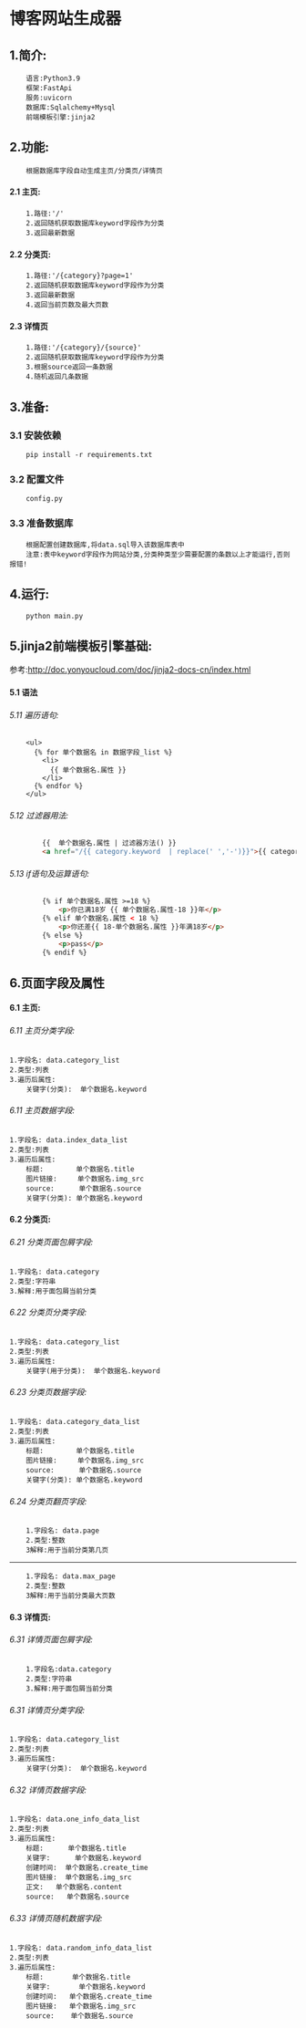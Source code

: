# 博客网站生成器

## 1.简介:
		语言:Python3.9
		框架:FastApi
		服务:uvicorn
		数据库:Sqlalchemy+Mysql
		前端模板引擎:jinja2

## 2.功能:
		根据数据库字段自动生成主页/分类页/详情页
#### 2.1 主页:
		1.路径:'/'
		2.返回随机获取数据库keyword字段作为分类
		3.返回最新数据
#### 2.2 分类页:
		1.路径:'/{category}?page=1'
		2.返回随机获取数据库keyword字段作为分类
		3.返回最新数据
		4.返回当前页数及最大页数
#### 2.3 详情页
		1.路径:'/{category}/{source}'
		2.返回随机获取数据库keyword字段作为分类
		3.根据source返回一条数据
		4.随机返回几条数据
## 3.准备:
### 3.1 安装依赖
```		
	pip install -r requirements.txt
```
### 3.2 配置文件
		config.py 

### 3.3 准备数据库
        根据配置创建数据库,将data.sql导入该数据库表中
        注意:表中keyword字段作为网站分类,分类种类至少需要配置的条数以上才能运行,否则报错!

## 4.运行:
		
```
	python main.py
```

## 5.jinja2前端模板引擎基础: 
参考:http://doc.yonyoucloud.com/doc/jinja2-docs-cn/index.html
#### 5.1 语法
###### 5.11 遍历语句:
```
    <ul>
      {% for 单个数据名 in 数据字段_list %}
        <li>
          {{ 单个数据名.属性 }}
        </li>
      {% endfor %}
    </ul>
```
###### 5.12 过滤器用法:
```HTML
		{{  单个数据名.属性 | 过滤器方法() }}
		<a href="/{{ category.keyword  | replace(' ','-')}}">{{ category.keyword }}</a>
```
###### 5.13 if语句及运算语句:
```HTML
		{% if 单个数据名.属性 >=18 %}
			<p>你已满18岁 {{ 单个数据名.属性-18 }}年</p>
		{% elif 单个数据名.属性 < 18 %}
			<p>你还差{{ 18-单个数据名.属性 }}年满18岁</p>
		{% else %}
			<p>pass</p>
		{% endif %}
```
## 6.页面字段及属性

#### 6.1 主页:
###### 6.11 主页分类字段:
	1.字段名: data.category_list
	2.类型:列表 
	3.遍历后属性:
		关键字(分类):  单个数据名.keyword    
###### 6.11 主页数据字段:
	1.字段名: data.index_data_list
	2.类型:列表 
	3.遍历后属性:
        标题:        单个数据名.title
        图片链接:     单个数据名.img_src
        source:      单个数据名.source
        关键字(分类): 单个数据名.keyword
#### 6.2 分类页:
###### 6.21 分类页面包屑字段:
	1.字段名: data.category
	2.类型:字符串
	3.解释:用于面包屑当前分类
###### 6.22 分类页分类字段:
	1.字段名: data.category_list
	2.类型:列表 
	3.遍历后属性:
		关键字(用于分类):  单个数据名.keyword    
###### 6.23 分类页数据字段:
	1.字段名: data.category_data_list
	2.类型:列表 
	3.遍历后属性:
        标题:        单个数据名.title
        图片链接:     单个数据名.img_src
        source:      单个数据名.source
        关键字(分类): 单个数据名.keyword
###### 6.24 分类页翻页字段:
		1.字段名: data.page
		2.类型:整数
		3解释:用于当前分类第几页
----------------------------------
		1.字段名: data.max_page
		2.类型:整数
		3解释:用于当前分类最大页数
#### 6.3 详情页:
###### 6.31 详情页面包屑字段:
		1.字段名:data.category
		2.类型:字符串
		3.解释:用于面包屑当前分类
###### 6.31 详情页分类字段:
	1.字段名: data.category_list
	2.类型:列表 
	3.遍历后属性:
		关键字(分类):  单个数据名.keyword  
###### 6.32 详情页数据字段:
	1.字段名: data.one_info_data_list
	2.类型:列表 
	3.遍历后属性:
		标题:      单个数据名.title
		关键字:	  单个数据名.keyword
		创建时间:  单个数据名.create_time
		图片链接:  单个数据名.img_src
		正文:	  单个数据名.content
		source:   单个数据名.source
		
###### 6.33 详情页随机数据字段:
	1.字段名: data.random_info_data_list
	2.类型:列表 
	3.遍历后属性:
		标题:       单个数据名.title
		关键字:	   单个数据名.keyword
		创建时间:   单个数据名.create_time
		图片链接:   单个数据名.img_src
		source:    单个数据名.source
		

	